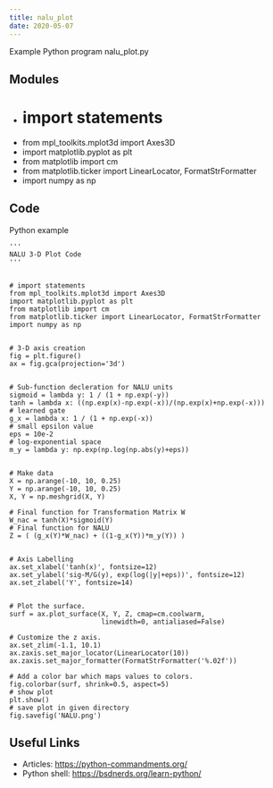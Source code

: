 ```yaml
---
title: nalu_plot
date: 2020-05-07
---
```

Example Python program nalu_plot.py

## Modules

* # import statements
* from mpl_toolkits.mplot3d import Axes3D
* import matplotlib.pyplot as plt
* from matplotlib import cm
* from matplotlib.ticker import LinearLocator, FormatStrFormatter
* import numpy as np

## Code

Python example

    '''
    NALU 3-D Plot Code
    '''
    
    
    # import statements
    from mpl_toolkits.mplot3d import Axes3D
    import matplotlib.pyplot as plt
    from matplotlib import cm
    from matplotlib.ticker import LinearLocator, FormatStrFormatter
    import numpy as np
    
    
    # 3-D axis creation
    fig = plt.figure()
    ax = fig.gca(projection='3d')
    
    
    # Sub-function decleration for NALU units
    sigmoid = lambda y: 1 / (1 + np.exp(-y))
    tanh = lambda x: ((np.exp(x)-np.exp(-x))/(np.exp(x)+np.exp(-x)))
    # learned gate
    g_x = lambda x: 1 / (1 + np.exp(-x))
    # small epsilon value
    eps = 10e-2
    # log-exponential space
    m_y = lambda y: np.exp(np.log(np.abs(y)+eps))
    
    
    # Make data
    X = np.arange(-10, 10, 0.25)
    Y = np.arange(-10, 10, 0.25)
    X, Y = np.meshgrid(X, Y)
    
    # Final function for Transformation Matrix W
    W_nac = tanh(X)*sigmoid(Y)
    # Final function for NALU
    Z = ( (g_x(Y)*W_nac) + ((1-g_x(Y))*m_y(Y)) )
    
    
    # Axis Labelling
    ax.set_xlabel('tanh(x)', fontsize=12)
    ax.set_ylabel('sig-M/G(y), exp(log(|y|+eps))', fontsize=12)
    ax.set_zlabel('Y', fontsize=14)
    
    
    # Plot the surface.
    surf = ax.plot_surface(X, Y, Z, cmap=cm.coolwarm,
                           linewidth=0, antialiased=False)
    
    # Customize the z axis.
    ax.set_zlim(-1.1, 10.1)
    ax.zaxis.set_major_locator(LinearLocator(10))
    ax.zaxis.set_major_formatter(FormatStrFormatter('%.02f'))
    
    # Add a color bar which maps values to colors.
    fig.colorbar(surf, shrink=0.5, aspect=5)
    # show plot
    plt.show()
    # save plot in given directory
    fig.savefig('NALU.png')

## Useful Links

- Articles: https://python-commandments.org/
- Python shell: https://bsdnerds.org/learn-python/
